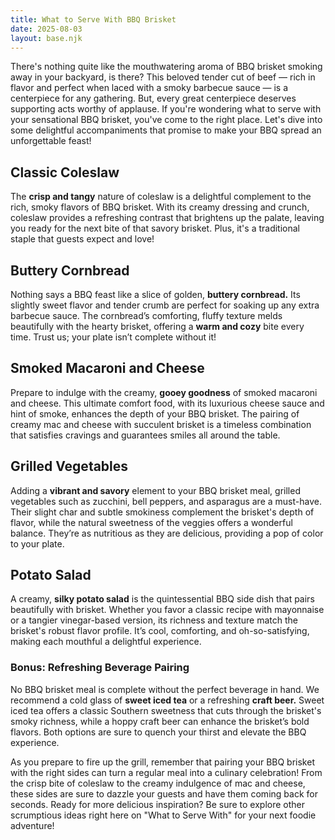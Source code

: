 ```yaml
---
title: What to Serve With BBQ Brisket
date: 2025-08-03
layout: base.njk
---
```


There's nothing quite like the mouthwatering aroma of BBQ brisket smoking away in your backyard, is there? This beloved tender cut of beef — rich in flavor and perfect when laced with a smoky barbecue sauce — is a centerpiece for any gathering. But, every great centerpiece deserves supporting acts worthy of applause. If you're wondering what to serve with your sensational BBQ brisket, you've come to the right place. Let's dive into some delightful accompaniments that promise to make your BBQ spread an unforgettable feast!

## **Classic Coleslaw**
The **crisp and tangy** nature of coleslaw is a delightful complement to the rich, smoky flavors of BBQ brisket. With its creamy dressing and crunch, coleslaw provides a refreshing contrast that brightens up the palate, leaving you ready for the next bite of that savory brisket. Plus, it's a traditional staple that guests expect and love!

## **Buttery Cornbread**
Nothing says a BBQ feast like a slice of golden, **buttery cornbread.** Its slightly sweet flavor and tender crumb are perfect for soaking up any extra barbecue sauce. The cornbread’s comforting, fluffy texture melds beautifully with the hearty brisket, offering a **warm and cozy** bite every time. Trust us; your plate isn’t complete without it!

## **Smoked Macaroni and Cheese**
Prepare to indulge with the creamy, **gooey goodness** of smoked macaroni and cheese. This ultimate comfort food, with its luxurious cheese sauce and hint of smoke, enhances the depth of your BBQ brisket. The pairing of creamy mac and cheese with succulent brisket is a timeless combination that satisfies cravings and guarantees smiles all around the table. 

## **Grilled Vegetables**
Adding a **vibrant and savory** element to your BBQ brisket meal, grilled vegetables such as zucchini, bell peppers, and asparagus are a must-have. Their slight char and subtle smokiness complement the brisket's depth of flavor, while the natural sweetness of the veggies offers a wonderful balance. They’re as nutritious as they are delicious, providing a pop of color to your plate.

## **Potato Salad**
A creamy, **silky potato salad** is the quintessential BBQ side dish that pairs beautifully with brisket. Whether you favor a classic recipe with mayonnaise or a tangier vinegar-based version, its richness and texture match the brisket's robust flavor profile. It’s cool, comforting, and oh-so-satisfying, making each mouthful a delightful experience.

### Bonus: Refreshing Beverage Pairing
No BBQ brisket meal is complete without the perfect beverage in hand. We recommend a cold glass of **sweet iced tea** or a refreshing **craft beer.** Sweet iced tea offers a classic Southern sweetness that cuts through the brisket's smoky richness, while a hoppy craft beer can enhance the brisket’s bold flavors. Both options are sure to quench your thirst and elevate the BBQ experience.

As you prepare to fire up the grill, remember that pairing your BBQ brisket with the right sides can turn a regular meal into a culinary celebration! From the crisp bite of coleslaw to the creamy indulgence of mac and cheese, these sides are sure to dazzle your guests and have them coming back for seconds. Ready for more delicious inspiration? Be sure to explore other scrumptious ideas right here on "What to Serve With" for your next foodie adventure!